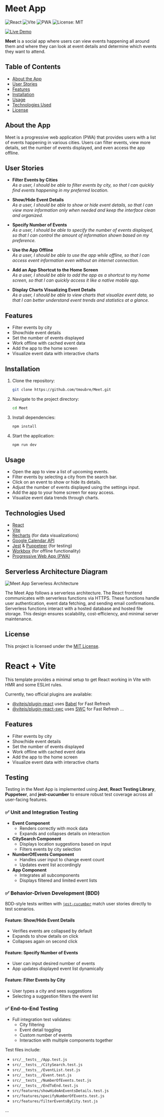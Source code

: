 # Meet App

![React](https://img.shields.io/badge/React-18.2.0-blue?logo=react)
![Vite](https://img.shields.io/badge/Vite-4.0-purple?logo=vite)
![PWA](https://img.shields.io/badge/PWA-Progressive%20Web%20App-orange?logo=googlechrome)
![License: MIT](https://img.shields.io/badge/License-MIT-yellow.svg)

[![Live Demo](https://img.shields.io/badge/Live%20Demo-Visit-blue?style=for-the-badge&logo=vercel)](https://meet-rouge.vercel.app/)

**Meet** is a social app where users can view events happening all around them and where they can look at event details and determine which events they want to attend.

## Table of Contents

- [About the App](#about-the-app)
- [User Stories](#user-stories)
- [Features](#features)
- [Installation](#installation)
- [Usage](#usage)
- [Technologies Used](#technologies-used)
- [License](#license)

## About the App

Meet is a progressive web application (PWA) that provides users with a list of events happening in various cities. Users can filter events, view more details, set the number of events displayed, and even access the app offline.

## User Stories

- **Filter Events by Cities**  
  _As a user, I should be able to filter events by city, so that I can quickly find events happening in my preferred location._

- **Show/Hide Event Details**  
  _As a user, I should be able to show or hide event details, so that I can view more information only when needed and keep the interface clean and organized._

- **Specify Number of Events**  
  _As a user, I should be able to specify the number of events displayed, so that I can control the amount of information shown based on my preference._

- **Use the App Offline**  
  _As a user, I should be able to use the app while offline, so that I can access event information even without an internet connection._

- **Add an App Shortcut to the Home Screen**  
  _As a user, I should be able to add the app as a shortcut to my home screen, so that I can quickly access it like a native mobile app._

- **Display Charts Visualizing Event Details**  
  _As a user, I should be able to view charts that visualize event data, so that I can better understand event trends and statistics at a glance._

## Features

- Filter events by city
- Show/hide event details
- Set the number of events displayed
- Work offline with cached event data
- Add the app to the home screen
- Visualize event data with interactive charts

## Installation

1. Clone the repository:
   ```bash
   git clone https://github.com/tmoubre/Meet.git
   ```
2. Navigate to the project directory:
   ```bash
   cd Meet
   ```
3. Install dependencies:
   ```bash
   npm install
   ```
4. Start the application:
   ```bash
   npm run dev
   ```

## Usage

- Open the app to view a list of upcoming events.
- Filter events by selecting a city from the search bar.
- Click on an event to show or hide its details.
- Adjust the number of events displayed using the settings input.
- Add the app to your home screen for easy access.
- Visualize event data trends through charts.

## Technologies Used

- [React](https://react.dev/)
- [Vite](https://vitejs.dev/)
- [Recharts](https://recharts.org/) (for data visualizations)
- [Google Calendar API](https://developers.google.com/calendar)
- [Jest](https://jestjs.io/) & [Puppeteer](https://pptr.dev/) (for testing)
- [Workbox](https://developer.chrome.com/docs/workbox/) (for offline functionality)
- [Progressive Web App (PWA)](https://web.dev/progressive-web-apps/)

## Serverless Architecture Diagram

![Meet App Serverless Architecture](Images/Workflow.png)

The Meet App follows a serverless architecture. The React frontend communicates with serverless functions via HTTPS. These functions handle user authentication, event data fetching, and sending email confirmations. Serverless functions interact with a hosted database and hosted file storage. This design ensures scalability, cost-efficiency, and minimal server maintenance.

## License

This project is licensed under the [MIT License](https://opensource.org/licenses/MIT).

# React + Vite

This template provides a minimal setup to get React working in Vite with HMR and some ESLint rules.

Currently, two official plugins are available:

- [@vitejs/plugin-react](https://github.com/vitejs/vite-plugin-react/blob/main/packages/plugin-react/README.md) uses [Babel](https://babeljs.io/) for Fast Refresh
- [@vitejs/plugin-react-swc](https://github.com/vitejs/vite-plugin-react-swc) uses [SWC](https://swc.rs/) for Fast Refresh
...

## Features

- Filter events by city
- Show/hide event details
- Set the number of events displayed
- Work offline with cached event data
- Add the app to the home screen
- Visualize event data with interactive charts

## Testing

Testing in the Meet App is implemented using **Jest**, **React Testing Library**, **Puppeteer**, and **jest-cucumber** to ensure robust test coverage across all user-facing features.

### ✅ Unit and Integration Testing

- **Event Component**
  - Renders correctly with mock data
  - Expands and collapses details on interaction
- **CitySearch Component**
  - Displays location suggestions based on input
  - Filters events by city selection
- **NumberOfEvents Component**
  - Handles user input to change event count
  - Updates event list accordingly
- **App Component**
  - Integrates all subcomponents
  - Displays filtered and limited event lists

### ✅ Behavior-Driven Development (BDD)

BDD-style tests written with [`jest-cucumber`](https://github.com/bencompton/jest-cucumber) match user stories directly to test scenarios.

#### Feature: Show/Hide Event Details
- Verifies events are collapsed by default
- Expands to show details on click
- Collapses again on second click

#### Feature: Specify Number of Events
- User can input desired number of events
- App updates displayed event list dynamically

#### Feature: Filter Events by City
- User types a city and sees suggestions
- Selecting a suggestion filters the event list

### ✅ End-to-End Testing

- Full integration test validates:
  - City filtering
  - Event detail toggling
  - Custom number of events
  - Interaction with multiple components together

Test files include:
- `src/__tests__/App.test.js`
- `src/__tests__/CitySearch.test.js`
- `src/__tests__/EventList.test.js`
- `src/__tests__/Event.test.js`
- `src/__tests__/NumberOfEvents.test.js`
- `src/__tests__/EndToEnd.test.js`
- `src/features/showHideAnEventsDetails.test.js`
- `src/features/specifyNumberOfEvents.test.js`
- `src/features/filterEventsByCity.test.js`

...

